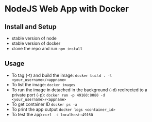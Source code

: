 # NodeJS Web App with Docker

## Install and Setup
- stable version of node
- stable version of docker
- clone the repo and run `npm install`

## Usage
- To tag (-t) and build the image: `docker build . -t <your_username>/<appname>`
- To list the image: `docker images`
- To run the image in detached in the background (-d) redirected to a private port (-p): `docker run -p 49160:8080 -d <your_username>/<appname>`
- To get container ID `docker ps -a`
- To print the app output `docker logs <container_id>`
- To test the app `curl -i localhost:49160`